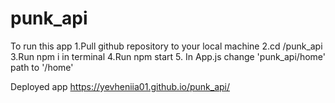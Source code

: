 # punk_api
To run this app
1.Pull github repository to your local machine
2.cd /punk_api
3.Run npm i in terminal
4.Run npm start
5. In App.js change 'punk_api/home' path to '/home'

Deployed app https://yevheniia01.github.io/punk_api/
